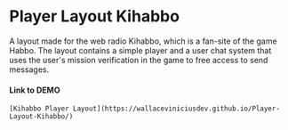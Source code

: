# Player Layout Kihabbo
A layout made for the web radio Kihabbo, which is a fan-site of the game Habbo. The layout contains a simple player and a user chat system that uses the user's mission verification in the game to free access to send messages.

#### Link to DEMO
```
[Kihabbo Player Layout](https://wallaceviniciusdev.github.io/Player-Layout-Kihabbo/)
```
